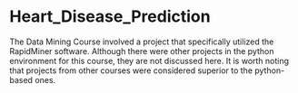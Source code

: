 # Heart_Disease_Prediction
The Data Mining Course involved a project that specifically utilized the RapidMiner software. Although there were other projects in the python environment for this course, they are not discussed here. It is worth noting that projects from other courses were considered superior to the python-based ones.
